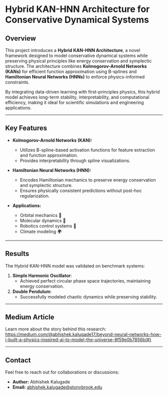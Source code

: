 # Hybrid KAN-HNN Architecture for Conservative Dynamical Systems

## Overview
This project introduces a **Hybrid KAN-HNN Architecture**, a novel framework designed to model conservative dynamical systems while preserving physical principles like energy conservation and symplectic structure. The architecture combines **Kolmogorov-Arnold Networks (KANs)** for efficient function approximation using B-splines and **Hamiltonian Neural Networks (HNNs)** to enforce physics-informed constraints.

By integrating data-driven learning with first-principles physics, this hybrid model achieves long-term stability, interpretability, and computational efficiency, making it ideal for scientific simulations and engineering applications.

---

## Key Features
- **Kolmogorov-Arnold Networks (KAN):**
  - Utilizes B-spline-based activation functions for feature extraction and function approximation.
  - Provides interpretability through spline visualizations.
  
- **Hamiltonian Neural Networks (HNN):**
  - Encodes Hamiltonian mechanics to preserve energy conservation and symplectic structure.
  - Ensures physically consistent predictions without post-hoc regularization.

- **Applications:**
  - Orbital mechanics 🚀
  - Molecular dynamics 🧪
  - Robotics control systems 🤖
  - Climate modeling 🌍

---

## Results
The Hybrid KAN-HNN model was validated on benchmark systems:
1. **Simple Harmonic Oscillator**:
   - Achieved perfect circular phase space trajectories, maintaining energy conservation.
2. **Double Pendulum**:
   - Successfully modeled chaotic dynamics while preserving stability.

---

## Medium Article
Learn more about the story behind this research: https://medium.com/@abhishek.kalugade17/beyond-neural-networks-how-i-built-a-physics-inspired-ai-to-model-the-universe-8f59e0b7856b(#)

---

## Contact
Feel free to reach out for collaborations or discussions:
- **Author:** Abhishek Kalugade  
- **Email:** abhishek.kalugade@stonybrook.edu  
